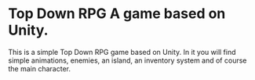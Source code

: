 # Top Down RPG A game based on Unity.
  This is a simple Top Down RPG game based on Unity.
  In it you will find simple animations, enemies, an island, an inventory system and of course the main character.
